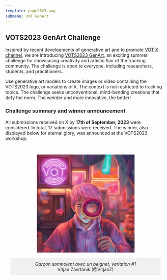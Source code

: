 ```yaml
---
template: page2023.pug
submenu: VOT GenArt
---
```


## VOTS2023 GenArt Challenge
 
Inspired by recent developments of generative art and to promote [VOT X channel](https://twitter.com/votchallenge), we are introducing [VOTS2023 GenArt](https://twitter.com/hashtag/VOTS2023GenerativeArt), an exciting summer challenge for showcasing creativity and artistic flair of the tracking community. The challenge is open to everyone, including researchers, students, and practitioners. 

Use generative art models to create images or video containing the VOTS2023 logo, or variations of it. The context is not restricted to tracking topics. The challenge seeks unconventional, mind-bending creations that defy the norm. The weirder and more innovative, the better!

### Challenge summary and winner announcement

All submissions received on X by **17th of September, 2023** were considered. In total, 17 submissions were received. The winner, also displayed below for eternal glory, was announced at the VOTS2023 workshop.

<div style="text-align: center; max-width: 500px; margin: 3em auto;">
    <img src="genart_winner.jpg" alt="GenArt Winner"/>
    <p style="display: block; background-color: #f0f0f0; padding: 10px; margin: 1em;">
        <em>Garçon somnolent avec un beignet, variation #1</em><br>
        Vitjan Zavrtanik (@VitjanZ)
    </p>
</div>

